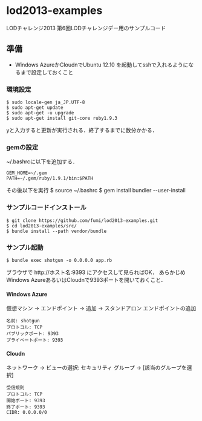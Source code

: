 # lod2013-examples

LODチャレンジ2013 第6回LODチャレンジデー用のサンプルコード

## 準備

* Windows AzureかCloudnでUbuntu 12.10 を起動してsshで入れるようになるまで設定しておくこと

### 環境設定

    $ sudo locale-gen ja_JP.UTF-8
    $ sudo apt-get update
    $ sudo apt-get -u upgrade
    $ sudo apt-get install git-core ruby1.9.3

yと入力すると更新が実行される．終了するまでに数分かかる．

### gemの設定

~/.bashrcに以下を追加する．

    GEM_HOME=~/.gem
    PATH=~/.gem/ruby/1.9.1/bin:$PATH

その後以下を実行
    $ source ~/.bashrc
    $ gem install bundler --user-install
    

### サンプルコードインストール

    $ git clone https://github.com/fumi/lod2013-examples.git
    $ cd lod2013-examples/src/
    $ bundle install --path vendor/bundle 

### サンプル起動

    $ bundle exec shotgun -o 0.0.0.0 app.rb


ブラウザで http://ホスト名:9393 にアクセスして見らればOK．
あらかじめWindows AzureあるいはCloudnで9393ポートを開いておくこと．

#### Windows Azure
仮想マシン → エンドポイント → 追加 → スタンドアロン エンドポイントの追加

    名前: shotgun
    プロトコル: TCP
    パブリックポート: 9393
    プライベートポート: 9393

#### Cloudn
ネットワーク → ビューの選択: セキュリティ グループ → [該当のグループを選択]

    受信規則
    プロトコル: TCP
    開始ポート: 9393
    終了ポート: 9393
    CIDR: 0.0.0.0/0

